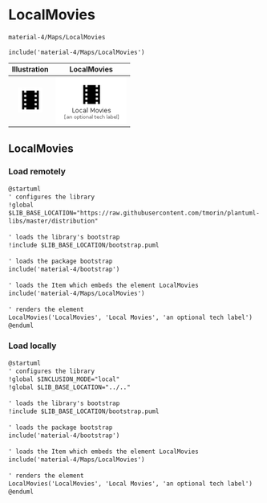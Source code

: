 # LocalMovies


```text
material-4/Maps/LocalMovies
```

```text
include('material-4/Maps/LocalMovies')
```



| Illustration | LocalMovies |
| :---: | :---: |
| ![illustration for Illustration](../../material-4/Maps/LocalMovies.png) | ![illustration for LocalMovies](../../material-4/Maps/LocalMovies.Local.png) |




## LocalMovies

### Load remotely
```plantuml
@startuml
' configures the library
!global $LIB_BASE_LOCATION="https://raw.githubusercontent.com/tmorin/plantuml-libs/master/distribution"

' loads the library's bootstrap
!include $LIB_BASE_LOCATION/bootstrap.puml

' loads the package bootstrap
include('material-4/bootstrap')

' loads the Item which embeds the element LocalMovies
include('material-4/Maps/LocalMovies')

' renders the element
LocalMovies('LocalMovies', 'Local Movies', 'an optional tech label')
@enduml
```

### Load locally
```plantuml
@startuml
' configures the library
!global $INCLUSION_MODE="local"
!global $LIB_BASE_LOCATION="../.."

' loads the library's bootstrap
!include $LIB_BASE_LOCATION/bootstrap.puml

' loads the package bootstrap
include('material-4/bootstrap')

' loads the Item which embeds the element LocalMovies
include('material-4/Maps/LocalMovies')

' renders the element
LocalMovies('LocalMovies', 'Local Movies', 'an optional tech label')
@enduml
```


